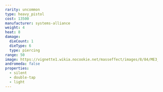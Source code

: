 ```yaml
---
rarity: uncommon
type: heavy_pistol
cost: 13500
manufacturer: systems-alliance
weight: 4
heat: 8
damage:
  dieCount: 1
  dieType: 6
  type: piercing
range: 50
image: https://vignette1.wikia.nocookie.net/masseffect/images/8/84/ME3_Suppressor.png/revision/latest?cb=20130227094606
andromeda: false
properties:
  - silent
  - double-tap
  - light
---
```

